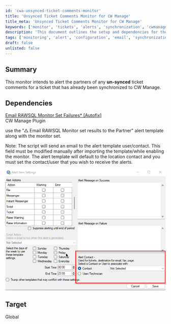 ```yaml
---
id: 'cwa-unsynced-ticket-comments-monitor'
title: 'Unsynced Ticket Comments Monitor for CW Manage'
title_meta: 'Unsynced Ticket Comments Monitor for CW Manage'
keywords: ['monitor', 'tickets', 'alerts', 'synchronization', 'cwmanage']
description: 'This document outlines the setup and dependencies for the Unsynced Ticket Comments Monitor, which alerts partners about any ticket comments that have not been synchronized with CW Manage. It includes details on required plugins and configuration steps to ensure alerts are sent correctly.'
tags: ['monitoring', 'alert', 'configuration', 'email', 'synchronization', 'cwmanage']
draft: false
unlisted: false
---
```

## Summary

This monitor intends to alert the partners of any **un-synced** ticket comments for a ticket that has already been synchronized to CW Manage.

## Dependencies

[Email RAWSQL Monitor Set Failures* [Autofix]](https://proval.itglue.com/DOC-5078775-10390936)  
CW Manage Plugin  

use the "△ Email RAWSQL Monitor set results to the Partner" alert template along with the monitor set.  

Note: The script will send an email to the alert template user/contact. This field must be modified manually after importing the template/while enabling the monitor. The alert template will default to the location contact and you must set the contact/user that you wish to receive the alerts.  

![Image](../../../static/img/CWM---Automate---Automate---Unsynced-Ticket-Content/image_1.png)

## Target

Global  



